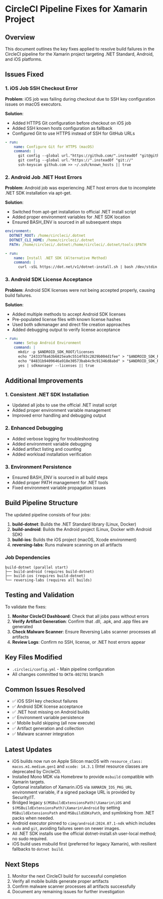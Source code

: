 # CircleCI Pipeline Fixes for Xamarin Project

## Overview
This document outlines the key fixes applied to resolve build failures in the CircleCI pipeline for the Xamarin project targeting .NET Standard, Android, and iOS platforms.

## Issues Fixed

### 1. iOS Job SSH Checkout Error
**Problem**: iOS job was failing during checkout due to SSH key configuration issues on macOS executors.

**Solution**:
- Added HTTPS Git configuration before checkout on iOS job
- Added SSH known hosts configuration as fallback
- Configured Git to use HTTPS instead of SSH for GitHub URLs

```yaml
- run:
    name: Configure Git for HTTPS (macOS)
    command: |
      git config --global url."https://github.com/".insteadOf "git@github.com:"
      git config --global url."https://".insteadOf "git://"
      ssh-keyscan github.com >> ~/.ssh/known_hosts || true
```

### 2. Android Job .NET Host Errors
**Problem**: Android job was experiencing .NET host errors due to incomplete .NET SDK installation via apt-get.

**Solution**:
- Switched from apt-get installation to official .NET install script
- Added proper environment variables for .NET SDK location
- Ensured BASH_ENV is sourced in all subsequent steps

```yaml
environment:
  DOTNET_ROOT: /home/circleci/.dotnet
  DOTNET_CLI_HOME: /home/circleci/.dotnet
  PATH: /home/circleci/.dotnet:/home/circleci/.dotnet/tools:$PATH

- run:
    name: Install .NET SDK (Alternative Method)
    command: |
      curl -sSL https://dot.net/v1/dotnet-install.sh | bash /dev/stdin --channel 6.0 --install-dir $HOME/.dotnet
```

### 3. Android SDK License Acceptance
**Problem**: Android SDK licenses were not being accepted properly, causing build failures.

**Solution**:
- Added multiple methods to accept Android SDK licenses
- Pre-populated license files with known license hashes
- Used both sdkmanager and direct file creation approaches
- Added debugging output to verify license acceptance

```yaml
- run:
    name: Setup Android Environment
    command: |
      mkdir -p $ANDROID_SDK_ROOT/licenses
      echo "24333f8a63b6825ea9c5514f83c2829b004d1fee" > "$ANDROID_SDK_ROOT/licenses/android-sdk-license"
      echo "84831b9409646a918e30573bab4c9c91346d8abd" > "$ANDROID_SDK_ROOT/licenses/android-sdk-preview-license"
      yes | sdkmanager --licenses || true
```

## Additional Improvements

### 1. Consistent .NET SDK Installation
- Updated all jobs to use the official .NET install script
- Added proper environment variable management
- Improved error handling and debugging output

### 2. Enhanced Debugging
- Added verbose logging for troubleshooting
- Added environment variable debugging
- Added artifact listing and counting
- Added workload installation verification

### 3. Environment Persistence
- Ensured BASH_ENV is sourced in all build steps
- Added proper PATH management for .NET tools
- Fixed environment variable propagation issues

## Build Pipeline Structure

The updated pipeline consists of four jobs:

1. **build-dotnet**: Builds the .NET Standard library (Linux, Docker)
2. **build-android**: Builds the Android project (Linux, Docker with Android SDK)
3. **build-ios**: Builds the iOS project (macOS, Xcode environment)
4. **reversing-labs**: Runs malware scanning on all artifacts

### Job Dependencies
```
build-dotnet (parallel start)
├── build-android (requires build-dotnet)
├── build-ios (requires build-dotnet)
└── reversing-labs (requires all builds)
```

## Testing and Validation

To validate the fixes:

1. **Monitor CircleCI Dashboard**: Check that all jobs pass without errors
2. **Verify Artifact Generation**: Confirm that .dll, .apk, and .app files are generated
3. **Check Malware Scanner**: Ensure Reversing Labs scanner processes all artifacts
4. **Review Logs**: Confirm no SSH, license, or .NET host errors appear

## Key Files Modified

- `.circleci/config.yml` - Main pipeline configuration
- All changes committed to `OKTA-802781` branch

## Common Issues Resolved

- ✅ iOS SSH key checkout failures
- ✅ Android SDK license acceptance
- ✅ .NET host missing on Android builds
- ✅ Environment variable persistence
- ✅ Mobile build skipping (all now execute)
- ✅ Artifact generation and collection
- ✅ Malware scanner integration

## Latest Updates

- iOS builds now run on Apple Silicon macOS with `resource_class: macos.m1.medium.gen1` and `xcode: 14.3.1` (Intel resource classes are deprecated by CircleCI).
- Installed Mono MDK via Homebrew to provide `msbuild` compatible with Xamarin targets.
- Optional installation of Xamarin.iOS via `XAMARIN_IOS_PKG_URL` environment variable, if a signed package URL is provided by Security/IT.
- Bridged legacy `$(MSBuildExtensionsPath)\Xamarin\iOS` and `$(MSBuildExtensionsPath)\Xamarin\Android` by setting `MSBuildExtensionsPath` and `MSBuildSDKsPath`, and symlinking from .NET packs when needed.
- Android executor pinned to `cimg/android:2024.07.1-ndk` which includes `sudo` and `git`, avoiding failures seen on newer images.
- All .NET SDK installs use the official dotnet-install.sh user-local method; no sudo required.
- iOS build uses msbuild first (preferred for legacy Xamarin), with resilient fallbacks to `dotnet build`.

## Next Steps

1. Monitor the next CircleCI build for successful completion
2. Verify all mobile builds generate proper artifacts
3. Confirm malware scanner processes all artifacts successfully
4. Document any remaining issues for further investigation
